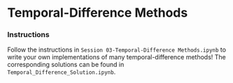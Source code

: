 # Temporal-Difference Methods

### Instructions

Follow the instructions in `Session 03-Temporal-Difference Methods.ipynb` to write your own implementations of many temporal-difference methods!  The corresponding solutions can be found in `Temporal_Difference_Solution.ipynb`.  
